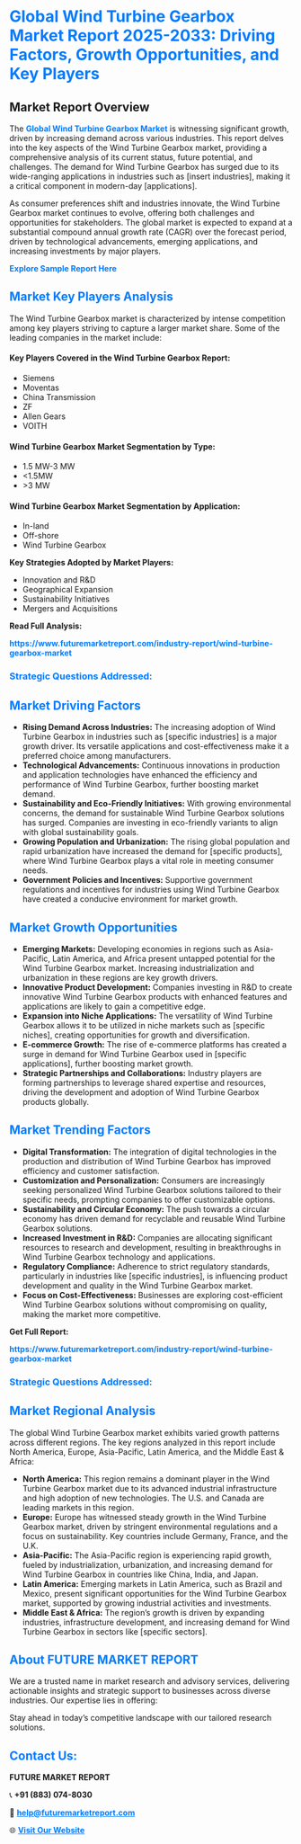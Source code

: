<h1 style="color: #007BFF;">Global Wind Turbine Gearbox Market Report 2025-2033: Driving Factors, Growth Opportunities, and Key Players</h1>

<section id="overview">
<h2>Market Report Overview</h2>
<p>The <a href="https://www.futuremarketreport.com/industry-report/wind-turbine-gearbox-market" style="color: #007BFF; text-decoration: none;"><strong>Global Wind Turbine Gearbox Market</strong></a> is witnessing significant growth, driven by increasing demand across various industries. This report delves into the key aspects of the Wind Turbine Gearbox market, providing a comprehensive analysis of its current status, future potential, and challenges. The demand for Wind Turbine Gearbox has surged due to its wide-ranging applications in industries such as [insert industries], making it a critical component in modern-day [applications].</p>
<p>As consumer preferences shift and industries innovate, the Wind Turbine Gearbox market continues to evolve, offering both challenges and opportunities for stakeholders. The global market is expected to expand at a substantial compound annual growth rate (CAGR) over the forecast period, driven by technological advancements, emerging applications, and increasing investments by major players.</p>
</section>

<section id="overview">
<p><a href="https://www.futuremarketreport.com/request-sample/reportId=127765" style="color: #007BFF; text-decoration: none;"><strong>Explore Sample Report Here</strong></a></p>
</section>

<section id="key-players">
<h2 style="color: #007BFF;">Market Key Players Analysis</h2>
<p>The Wind Turbine Gearbox market is characterized by intense competition among key players striving to capture a larger market share. Some of the leading companies in the market include:</p>
<h4>Key Players Covered in the Wind Turbine Gearbox Report:</h4>
<ul><li>Siemens</li><li>Moventas</li><li>China Transmission</li><li>ZF</li><li>Allen Gears</li><li>VOITH</li></ul>
<h4>Wind Turbine Gearbox Market Segmentation by Type:</h4>
<ul><li>1.5 MW-3 MW</li><li>&lt;1.5MW</li><li>&gt;3 MW</li></ul>

<h4>Wind Turbine Gearbox Market Segmentation by Application:</h4>
<ul><li>In-land</li><li>Off-shore</li><li>Wind Turbine Gearbox</li></ul>
<p><strong>Key Strategies Adopted by Market Players:</strong></p>
<ul>
<li>Innovation and R&D</li>
<li>Geographical Expansion</li>
<li>Sustainability Initiatives</li>
<li>Mergers and Acquisitions</li>
</ul>
</section>

<section>
<p><strong>Read Full Analysis: </strong></p><a href="https://www.futuremarketreport.com/industry-report/wind-turbine-gearbox-market" style="color: #007BFF; text-decoration: none;"><strong>https://www.futuremarketreport.com/industry-report/wind-turbine-gearbox-market</strong></a>
<h3 style="color: #007BFF;">Strategic Questions Addressed:</h3>
</section>

<section id="driving-factors">
<h2 style="color: #007BFF;">Market Driving Factors</h2>
<ul>
<li><strong>Rising Demand Across Industries:</strong> The increasing adoption of Wind Turbine Gearbox in industries such as [specific industries] is a major growth driver. Its versatile applications and cost-effectiveness make it a preferred choice among manufacturers.</li>
<li><strong>Technological Advancements:</strong> Continuous innovations in production and application technologies have enhanced the efficiency and performance of Wind Turbine Gearbox, further boosting market demand.</li>
<li><strong>Sustainability and Eco-Friendly Initiatives:</strong> With growing environmental concerns, the demand for sustainable Wind Turbine Gearbox solutions has surged. Companies are investing in eco-friendly variants to align with global sustainability goals.</li>
<li><strong>Growing Population and Urbanization:</strong> The rising global population and rapid urbanization have increased the demand for [specific products], where Wind Turbine Gearbox plays a vital role in meeting consumer needs.</li>
<li><strong>Government Policies and Incentives:</strong> Supportive government regulations and incentives for industries using Wind Turbine Gearbox have created a conducive environment for market growth.</li>
</ul>
</section>

<section id="growth-opportunities">
<h2 style="color: #007BFF;">Market Growth Opportunities</h2>
<ul>
<li><strong>Emerging Markets:</strong> Developing economies in regions such as Asia-Pacific, Latin America, and Africa present untapped potential for the Wind Turbine Gearbox market. Increasing industrialization and urbanization in these regions are key growth drivers.</li>
<li><strong>Innovative Product Development:</strong> Companies investing in R&D to create innovative Wind Turbine Gearbox products with enhanced features and applications are likely to gain a competitive edge.</li>
<li><strong>Expansion into Niche Applications:</strong> The versatility of Wind Turbine Gearbox allows it to be utilized in niche markets such as [specific niches], creating opportunities for growth and diversification.</li>
<li><strong>E-commerce Growth:</strong> The rise of e-commerce platforms has created a surge in demand for Wind Turbine Gearbox used in [specific applications], further boosting market growth.</li>
<li><strong>Strategic Partnerships and Collaborations:</strong> Industry players are forming partnerships to leverage shared expertise and resources, driving the development and adoption of Wind Turbine Gearbox products globally.</li>
</ul>
</section>

<section id="trending-factors">
<h2 style="color: #007BFF;">Market Trending Factors</h2>
<ul>
<li><strong>Digital Transformation:</strong> The integration of digital technologies in the production and distribution of Wind Turbine Gearbox has improved efficiency and customer satisfaction.</li>
<li><strong>Customization and Personalization:</strong> Consumers are increasingly seeking personalized Wind Turbine Gearbox solutions tailored to their specific needs, prompting companies to offer customizable options.</li>
<li><strong>Sustainability and Circular Economy:</strong> The push towards a circular economy has driven demand for recyclable and reusable Wind Turbine Gearbox solutions.</li>
<li><strong>Increased Investment in R&D:</strong> Companies are allocating significant resources to research and development, resulting in breakthroughs in Wind Turbine Gearbox technology and applications.</li>
<li><strong>Regulatory Compliance:</strong> Adherence to strict regulatory standards, particularly in industries like [specific industries], is influencing product development and quality in the Wind Turbine Gearbox market.</li>
<li><strong>Focus on Cost-Effectiveness:</strong> Businesses are exploring cost-efficient Wind Turbine Gearbox solutions without compromising on quality, making the market more competitive.</li>
</ul>
</section>

<section>
<p><strong>Get Full Report: </strong></p><a href="https://www.futuremarketreport.com/industry-report/wind-turbine-gearbox-market" style="color: #007BFF; text-decoration: none;"><strong>https://www.futuremarketreport.com/industry-report/wind-turbine-gearbox-market</strong></a>
<h3 style="color: #007BFF;">Strategic Questions Addressed:</h3>
</section>


<section id="regional-analysis">
<h2 style="color: #007BFF;">Market Regional Analysis</h2>
<p>The global Wind Turbine Gearbox market exhibits varied growth patterns across different regions. The key regions analyzed in this report include North America, Europe, Asia-Pacific, Latin America, and the Middle East & Africa:</p>
<ul>
<li><strong>North America:</strong> This region remains a dominant player in the Wind Turbine Gearbox market due to its advanced industrial infrastructure and high adoption of new technologies. The U.S. and Canada are leading markets in this region.</li>
<li><strong>Europe:</strong> Europe has witnessed steady growth in the Wind Turbine Gearbox market, driven by stringent environmental regulations and a focus on sustainability. Key countries include Germany, France, and the U.K.</li>
<li><strong>Asia-Pacific:</strong> The Asia-Pacific region is experiencing rapid growth, fueled by industrialization, urbanization, and increasing demand for Wind Turbine Gearbox in countries like China, India, and Japan.</li>
<li><strong>Latin America:</strong> Emerging markets in Latin America, such as Brazil and Mexico, present significant opportunities for the Wind Turbine Gearbox market, supported by growing industrial activities and investments.</li>
<li><strong>Middle East & Africa:</strong> The region’s growth is driven by expanding industries, infrastructure development, and increasing demand for Wind Turbine Gearbox in sectors like [specific sectors].</li>
</ul>
</section>

<footer>
<h2 style="color: #007BFF;">About FUTURE MARKET REPORT</h2>
<p>We are a trusted name in market research and advisory services, delivering actionable insights and strategic support to businesses across diverse industries. Our expertise lies in offering:</p>

<p>Stay ahead in today’s competitive landscape with our tailored research solutions.</p>

<h2 style="color: #007BFF;">Contact Us:</h2>
<p><strong>FUTURE MARKET REPORT</strong></p>
<p>📞 <strong>+91 (883) 074-8030</strong></p>
<p>📧 <strong><a href="mailto:help@futuremarketreport.com" style="color: #007BFF;">help@futuremarketreport.com</a></strong></p>
<p>🌐 <strong><a href="https://www.futuremarketreport.com/" style="color: #007BFF;">Visit Our Website</a></strong></p>
</footer>